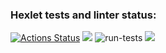 ### Hexlet tests and linter status:
[![Actions Status](https://github.com/Herman2201/backend-project-lvl1/workflows/hexlet-check/badge.svg)](https://github.com/Herman2201/backend-project-lvl1/actions)
<a href="https://codeclimate.com/github/codeclimate/codeclimate/maintainability"><img src="https://api.codeclimate.com/v1/badges/a99a88d28ad37a79dbf6/maintainability" /></a>
![run-tests](https://github.com/afiskon/go-rest-service-example/workflows/run-tests/badge.svg)
<a href="https://asciinema.org/a/ddXD3XqOPjm5NQkiZYdArKn8y" target="_blank"><img src="https://asciinema.org/a/ddXD3XqOPjm5NQkiZYdArKn8y.svg" /></a>